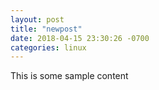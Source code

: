 ```yaml
---
layout: post
title: "newpost"
date: 2018-04-15 23:30:26 -0700
categories: linux
---
```


This is some sample content

